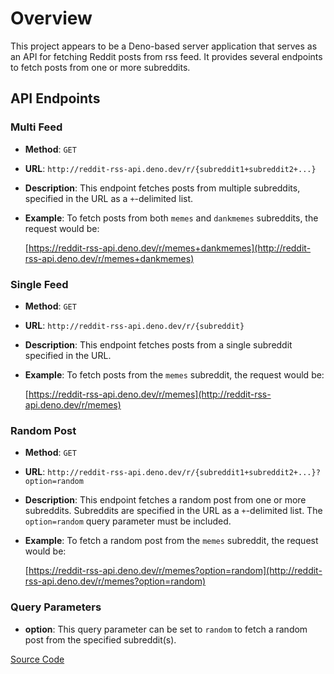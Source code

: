 # Overview

This project appears to be a Deno-based server application that serves as an API for fetching Reddit posts from rss feed. It provides several endpoints to fetch posts from one or more subreddits.

## API Endpoints

### Multi Feed

- **Method**: `GET`
- **URL**: `http://reddit-rss-api.deno.dev/r/{subreddit1+subreddit2+...}`
- **Description**: This endpoint fetches posts from multiple subreddits, specified in the URL as a `+`-delimited list.
- **Example**: To fetch posts from both `memes` and `dankmemes` subreddits, the request would be:
  
  [https://reddit-rss-api.deno.dev/r/memes+dankmemes](http://reddit-rss-api.deno.dev/r/memes+dankmemes)

### Single Feed

- **Method**: `GET`
- **URL**: `http://reddit-rss-api.deno.dev/r/{subreddit}`
- **Description**: This endpoint fetches posts from a single subreddit specified in the URL.
- **Example**: To fetch posts from the `memes` subreddit, the request would be:
  
  [https://reddit-rss-api.deno.dev/r/memes](http://reddit-rss-api.deno.dev/r/memes)

### Random Post

- **Method**: `GET`
- **URL**: `http://reddit-rss-api.deno.dev/r/{subreddit1+subreddit2+...}?option=random`
- **Description**: This endpoint fetches a random post from one or more subreddits. Subreddits are specified in the URL as a `+`-delimited list. The `option=random` query parameter must be included.
- **Example**: To fetch a random post from the `memes` subreddit, the request would be:
  
  [https://reddit-rss-api.deno.dev/r/memes?option=random](http://reddit-rss-api.deno.dev/r/memes?option=random)

### Query Parameters

- **option**: This query parameter can be set to `random` to fetch a random post from the specified subreddit(s).

[Source Code](https://github.com/sametcn99/reddit-rss-api)
